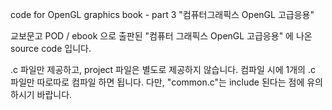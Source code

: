 code for OpenGL graphics book - part 3 "컴퓨터그래픽스 OpenGL 고급응용"

교보문고 POD / ebook 으로 출판된 "컴퓨터 그래픽스 OpenGL 고급응용" 에 나온 source code 입니다.

.c 파일만 제공하고, project 파일은 별도로 제공하지 않습니다. 컴파일 시에 1개의 .c 파일만 따로따로 컴파일 하면 됩니다. 다만, "common.c"는 include 된다는 점에 유의하시기 바랍니다.
